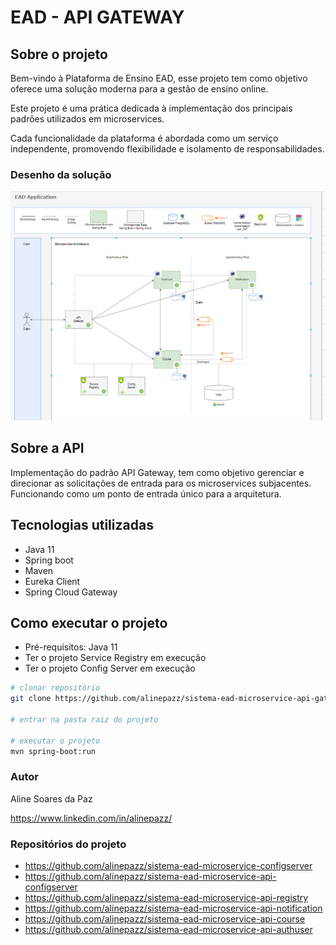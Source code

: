 # EAD - API GATEWAY
## Sobre o projeto
Bem-vindo à Plataforma de Ensino EAD, esse projeto tem como objetivo oferece uma solução moderna para a gestão de ensino online.

Este projeto é uma prática dedicada à implementação dos principais padrões utilizados em microservices.

Cada funcionalidade da plataforma é abordada como um serviço independente, promovendo flexibilidade e isolamento de responsabilidades.

### Desenho da solução
![Desenho da solucao ead](imagens/projeto.png)

## Sobre a API
Implementação do padrão API Gateway, tem como objetivo gerenciar e direcionar as solicitações de entrada para os microservices subjacentes. 
Funcionando como um ponto de entrada único para a arquitetura.

## Tecnologias utilizadas
- Java 11
- Spring boot
- Maven
- Eureka Client
- Spring Cloud Gateway

## Como executar o projeto
- Pré-requisitos: Java 11
- Ter o projeto Service Registry em execução
- Ter o projeto Config Server em execução

```bash
# clonar repositório
git clone https://github.com/alinepazz/sistema-ead-microservice-api-gateway.git

# entrar na pasta raiz do projeto

# executar o projeto
mvn spring-boot:run
```
### Autor
Aline Soares da Paz

https://www.linkedin.com/in/alinepazz/

### Repositórios do projeto

- https://github.com/alinepazz/sistema-ead-microservice-configserver
- https://github.com/alinepazz/sistema-ead-microservice-api-configserver
- https://github.com/alinepazz/sistema-ead-microservice-api-registry
- https://github.com/alinepazz/sistema-ead-microservice-api-notification
- https://github.com/alinepazz/sistema-ead-microservice-api-course
- https://github.com/alinepazz/sistema-ead-microservice-api-authuser